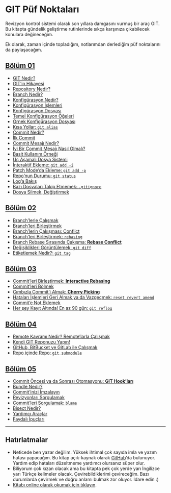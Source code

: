 # GIT Püf Noktaları

Revizyon kontrol sistemi olarak son yıllara damgasını vurmuş bir araç GIT.
Bu kitapta gündelik geliştirme rutinlerinde sıkça karşınıza çıkabilecek
konulara değineceğim.

Ek olarak, zaman içinde topladığım, notlarımdan derlediğim püf noktalarını da
paylaşacağım.


## [Bölüm 01](bolum-01/)

* [GIT Nedir?](bolum-01/git-nedir.md)
* [GIT’in Hikayesi](bolum-01/gitin-kisa-hikayesi.md)
* [Repository Nedir?](bolum-01/repository-nedir.md)
* [Branch Nedir?](bolum-01/branch-nedir.md)
* [Konfigürasyon Nedir?](bolum-01/konfigurasyon-nedir.md)
* [Konfigürasyon İşlemleri](bolum-01/konfigurasyon-islemleri.md)
* [Konfigürasyon Dosyası](bolum-01/konfigurasyon-dosyasi.md)
* [Temel Konfigürasyon Öğeleri](bolum-01/temel-konfigurasyon-ogeleri.md)
* [Örnek Konfigürasyon Dosyası](bolum-01/ornek-konfigurasyon-dosyasi.md)
* [Kısa Yollar: `git alias`](bolum-01/kisa-yollar-alias.md)
* [Commit Nedir?](bolum-01/commit-nedir.md)
* [İlk Commit](bolum-01/ilk-commit.md)
* [Commit Mesajı Nedir?](bolum-01/commit-mesaji-nedir.md)
* [İyi Bir Commit Mesajı Nasıl Olmalı?](bolum-01/iyi-bir-commit-mesaji-nasil-olmali.md)
* [Basit Kullanım Örneği](bolum-01/basit-kullanim-ornegi.md)
* [Üç Aşamalı Dosya Sistemi](bolum-01/uc-asamali-dosya-sistemi.md)
* [İnteraktif Ekleme: `git add -i`](bolum-01/interaktif-git-add.md)
* [Patch Mode’da Ekleme: `git add -p`](bolum-01/patch-mod-git-add.md)
* [Repo’nun Durumu: `git status`](bolum-01/reponun-durumu-git-status.md)
* [Log’a Bakış](bolum-01/git-log.md)
* [Bazı Dosyaları Takip Etmemek: `.gitignore`](bolum-01/bazi-dosyalari-takip-etmemek-gitignore.md)
* [Dosya Silmek, Değiştirmek](bolum-01/dosya-silmek-degistirmek.md)

## [Bölüm 02](bolum-02/)

* [Branch’lerle Çalışmak](bolum-02/branch-ler-ile-calismak.md)
* [Branch’leri Birleştirmek](bolum-02/branch-leri-birlestirmek.md)
* [Branch’lerin Çakışması: Conflict](bolum-02/branch-lerin-cakismasi-conflict.md)
* [Branch’leri Birleştirmek: `rebasing`](bolum-02/branch-leri-birlestirmek-rebasing.md)
* [Branch Rebase Sırasında Çakışma: **Rebase Conflict**](bolum-02/branch-rebase-sirasinda-conflict.md)
* [Değişiklikleri Görüntülemek: `git diff`](bolum-02/degisiklikleri-goruntulemek-git-diff.md)
* [Etiketlemek Nedir?: `git tag`](bolum-02/etiketlemek-nedir-git-tag.md)

## [Bölüm 03](bolum-03/)

* [Commit’leri Birleştirmek: **Interactive Rebasing**](bolum-03/commit-leri-birlestirmek-interactive-rebasing.md)
* [Commit’leri Bölmek](bolum-03/commit-leri-bolmek.md)
* [Cımbızla Commit’i Almak: **Cherry Picking**](bolum-03/cimbizla-commit-i-almak-cherry-picking.md)
* [Hataları İşlemleri Geri Almak ya da Vazgeçmek: `reset revert amend`](bolum-03/hatalari-islemleri-geri-almak-ya-da-vazgecmek.md)
* [Commit’e Not Eklemek](bolum-03/commit-notu.md)
* [Her şey Kayıt Altında! En az 90 gün: `git reflog`](bolum-03/hersey-kayit-altinda-git-reflog.md)

## [Bölüm 04](bolum-04/)

* [Remote Kavramı Nedir? Remote’larla Çalışmak](bolum-04/remote-nedir.md)
* [Kendi GIT Reponuzu Yapın!](bolum-04/kendi-git-reponuzu-yapin.md)
* [GitHub, BitBucket ve GitLab ile Çalışmak](bolum-04/cloud-git-sunucu-platformları.md)
* [Repo içinde Repo: `git submodule`](bolum-04/repo-icinde-repo-git-submodule.md)

## [Bölüm 05](bolum-05/)

* [Commit Öncesi ya da Sonrası Otomasyonu: **GIT Hook’ları**](bolum-05/git-hook-lari.md)
* [Bundle Nedir?](bolum-05/bundle-nedir.md)
* [Commit’inizi İmzalayın](bolum-05/git-gpg-ile-imza.md)
* [Revizyonları Sorgulamak](bolum-05/revizyonlari-sorgulamak.md)
* [Commit’leri Sorgulamak: `blame`](bolum-05/commit-leri-sorgulamak.md)
* [Bisect Nedir?](bolum-05/git-bisect-nedir.md)
* [Yardımcı Araçlar](bolum-05/git-araclari.md)
* [Faydalı İpuçları](bolum-05/faydali-ipculari.md)


---


## Hatırlatmalar

- Neticede ben yazar değilim. Yüksek ihtimal çok sayıda imla ve yazım hatası
  yapacağım. Bu kitap açık-kaynak olarak [GitHub][2]’da bulunuyor. Yardım edip
  hataları düzeltmeme yardımcı olursanız süper olur.
- Biliyorum çok kızan olacak ama bu kitapta pek çok yerde yarı İngilizce yarı
  Türkçe kelimeler olacak. Çevirebildiklerimi çevireceğim. Bazı durumlarda
  çevirmek ve doğru anlamı bulmak zor oluyor. İdare edin :)
- [Kitabı online olarak okumak için tıklayın][1].

[1]: http://vigo.gitbooks.io/git-puf-noktalari/
[2]: https://github.com/vigo/git-puf-noktalari
